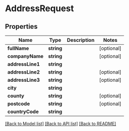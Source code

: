 # AddressRequest

## Properties
Name | Type | Description | Notes
------------ | ------------- | ------------- | -------------
**fullName** | **string** |  | [optional] 
**companyName** | **string** |  | [optional] 
**addressLine1** | **string** |  | 
**addressLine2** | **string** |  | [optional] 
**addressLine3** | **string** |  | [optional] 
**city** | **string** |  | 
**county** | **string** |  | [optional] 
**postcode** | **string** |  | [optional] 
**countryCode** | **string** |  | 

[[Back to Model list]](../README.md#documentation-for-models) [[Back to API list]](../README.md#documentation-for-api-endpoints) [[Back to README]](../README.md)


